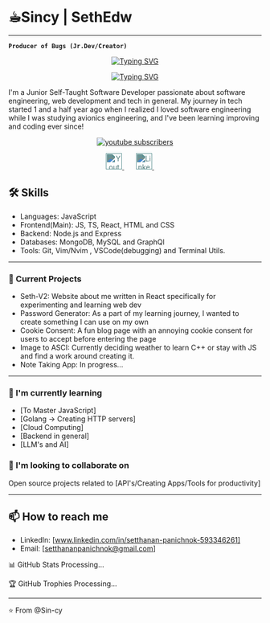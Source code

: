 # ☕︎Sincy | SethEdw
---
**` Producer of Bugs (Jr.Dev/Creator) `**

<p align="Center">
    <a href="https://git.io/typing-svg"><img src="https://readme-typing-svg.demolab.com?font=Jetbrains+Mono+Nl&size=25&duration=1&color=00F7C3&center=true&vCenter=true&repeat=false&width=435&lines=Pheno+Seth+Panichnok" alt="Typing SVG" />
    </a>
<p>

<p align="center">
    <a href="https://git.io/typing-svg"><img src="https://readme-typing-svg.demolab.com?font=Jetbrains+Mono+Nl&pause=1000&color=00F7C3&center=true&vCenter=true&width=435&lines=Self-taught+Jr.+Developer;Never+Stop+Learning" alt="Typing SVG" />
    </a>
</p>

I'm a Junior Self-Taught Software Developer passionate about software engineering, web development and tech in general. My journey in tech started 1 and a half year ago when I realized I loved software engineering while I was studying avionics engineering, and I've been learning improving and coding ever since!

<p align="center">
    <a href="https://www.youtube.com/channel/UCWam55wUh-OOcvrGJisq0zA?sub_confirmation=1">
        <img alt="youtube subscribers" title="Subscribe to my YouTube channel" src="https://www.youtube.com/channel/UCWam55wUh-OOcvrGJisq0zA?color=%23E05D44&label=SUBSCRIBE&logo=video&logoColor=white&style=for-the-badge&labelColor=CE4630"/>
    </a>
    <a href="https://www.youtube.com/@sethyedw">
    </a>
</p>

<!-- Social icons section -->
<p align="center">
    <a href="https://www.youtube.com/channel/UCWam55wUh-OOcvrGJisq0zA?sub_confirmation=1">
        <img width="32px" alt="Youtube" title="Youtube" src="https://i.imgur.com/qiXu7b2.png" style="filter: invert(42%) sepia(19%) saturate(688%) hue-rotate(132deg) brightness(93%) contrast(85%);"/>
    </a>
    &#8287;&#8287;&#8287;&#8287;&#8287;
    <a href="www.linkedin.com/in/setthanan-panichnok-593346261">
        <img width="32px" alt="LinkedIn" title="LinkedIn" src="https://i.imgur.com/yRpa1dQ.png" style="filter: invert(42%) sepia(19%) saturate(688%) hue-rotate(132deg) brightness(93%) contrast(85%);"/>
    </a>
    &#8287;&#8287;&#8287;&#8287;&#8287;
</p>


## 🛠 Skills

- Languages: JavaScript
- Frontend(Main): JS, TS, React, HTML and CSS
- Backend: Node.js and Express
- Databases: MongoDB, MySQL and GraphQl
- Tools: Git, Vim/Nvim , VSCode(debugging) and Terminal Utils.

---

### 🔭 Current Projects

- Seth-V2: Website about me written in React specifically for experimenting and learning web dev
- Password Generator: As a part of my learning journey, I wanted to create something I can use on my own
- Cookie Consent: A fun blog page with an annoying cookie consent for users to accept before entering the page
- Image to ASCI: Currently deciding weather to learn C++ or stay with JS and find a work around creating it.
- Note Taking App: In progress...

---

### 🌱 I'm currently learning

- [To Master JavaScript]
- [Golang -> Creating HTTP servers]
- [Cloud Computing]
- [Backend in general]
- [LLM's and AI]

### 👯 I'm looking to collaborate on

Open source projects related to [API's/Creating Apps/Tools for productivity]

---

## 📫 How to reach me

- LinkedIn: [www.linkedin.com/in/setthanan-panichnok-593346261]
- Email: [setthananpanichnok@gmail.com]

📊 GitHub Stats
Processing...

🏆 GitHub Trophies
Processing...

---

⭐️ From @Sin-cy

<!---
Sin-cy/Sin-cy is a ✨ special ✨ repository because its `README.md` (this file) appears on your GitHub profile.
You can click the Preview link to take a look at your changes.
--->
